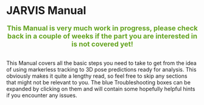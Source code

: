 # JARVIS Manual

<center>
<span style="color:#63a31f;font-size:18px"><b>This Manual is very much work in progress, please check back in a couple of weeks if the part you are interested in is not covered yet!</b></span><br><br>
</center>

This Manual covers all the basic steps you need to take to get from the idea of using markerless tracking to 3D pose predictions ready for analysis. This obviously makes it quite a lengthy read, so feel free to skip any sections that might not be relevant to you. The blue Troubleshooting boxes can be expanded by clicking on them and will contain some hopefully helpful hints if you encounter any issues.